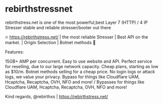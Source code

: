 # rebirthstressnet
rebirthstress.net is one of the most powerful,best Layer 7 (HTTP) / 4 IP Stresser stable and reliable stresser/booter out there

🔥 https://rebirthstress.net/ | the most reliable Stresser | Best API on the market. | Origin Selection | Botnet methods 🚰

Features:

15GB+ AMP per concurrent. Easy to use website and API. Perfect service for reselling, due to our large network capacity. Cheap plans, starting as low as $10/m. Botnet methods selling for a cheap price. No login logs or attack logs, we value your privacy. Bypass for things like Cloudflare UAM, Hcaptcha, Recaptcha, OVH, NFO and more! / Bypasses for things like Cloudflare UAM, Hcaptcha, Recaptcha, OVH, NFO and more!

Kind regards, @rebirthxs | https://rebirthstress.net/
